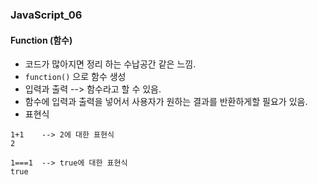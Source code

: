 ### JavaScript_06

#### Function (함수)
- 코드가 많아지면 정리 하는 수납공간 같은 느낌.
- `function()` 으로 함수 생성
- 입력과 출력 --> 함수라고 할 수 있음.
- 함수에 입력과 출력을 넣어서 사용자가 원하는 결과를 반환하게할 필요가 있음.
- 표현식
```
1+1    --> 2에 대한 표현식
2

1===1  --> true에 대한 표현식
true
```